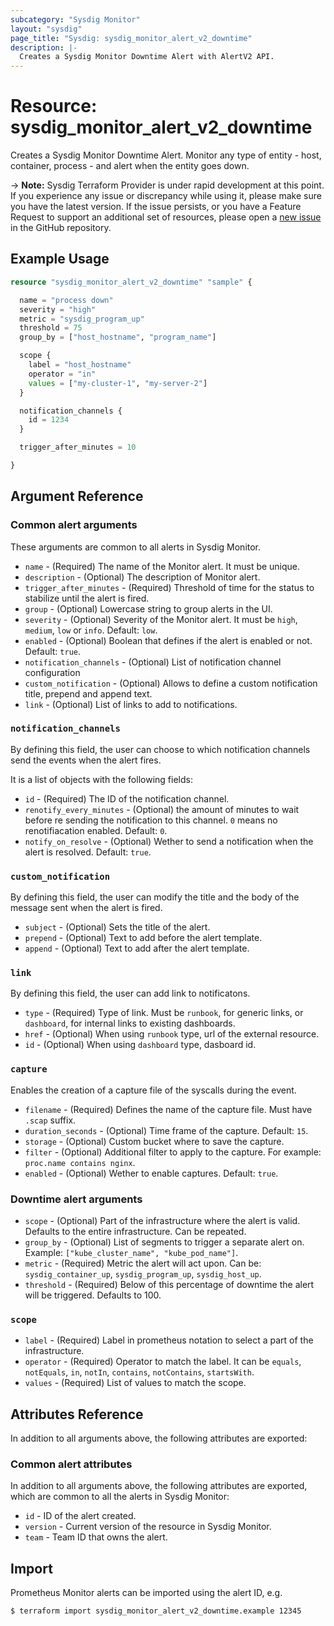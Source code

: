 ```yaml
---
subcategory: "Sysdig Monitor"
layout: "sysdig"
page_title: "Sysdig: sysdig_monitor_alert_v2_downtime"
description: |-
  Creates a Sysdig Monitor Downtime Alert with AlertV2 API.
---
```


# Resource: sysdig_monitor_alert_v2_downtime

Creates a Sysdig Monitor Downtime Alert. Monitor any type of entity - host, container, process - and alert when the entity goes down.

-> **Note:** Sysdig Terraform Provider is under rapid development at this point. If you experience any issue or discrepancy while using it, please make sure you have the latest version. If the issue persists, or you have a Feature Request to support an additional set of resources, please open a [new issue](https://github.com/sysdiglabs/terraform-provider-sysdig/issues/new) in the GitHub repository.

## Example Usage

```terraform
resource "sysdig_monitor_alert_v2_downtime" "sample" {

  name = "process down"
  severity = "high"
  metric = "sysdig_program_up"
  threshold = 75
  group_by = ["host_hostname", "program_name"]

  scope {
    label = "host_hostname"
    operator = "in"
    values = ["my-cluster-1", "my-server-2"]
  }

  notification_channels {
    id = 1234
  }

  trigger_after_minutes = 10

}

```

## Argument Reference

### Common alert arguments

These arguments are common to all alerts in Sysdig Monitor.

* `name` - (Required) The name of the Monitor alert. It must be unique.
* `description` - (Optional) The description of Monitor alert.
* `trigger_after_minutes` - (Required) Threshold of time for the status to stabilize until the alert is fired.
* `group` - (Optional) Lowercase string to group alerts in the UI.
* `severity` - (Optional) Severity of the Monitor alert. It must be `high`, `medium`, `low` or `info`. Default: `low`.
* `enabled` - (Optional) Boolean that defines if the alert is enabled or not. Default: `true`.
* `notification_channels` - (Optional) List of notification channel configuration
* `custom_notification` - (Optional) Allows to define a custom notification title, prepend and append text.
* `link` - (Optional) List of links to add to notifications.

### `notification_channels`

By defining this field, the user can choose to which notification channels send the events when the alert fires.

It is a list of objects with the following fields:
* `id` - (Required) The ID of the notification channel.
* `renotify_every_minutes` - (Optional) the amount of minutes to wait before re sending the notification to this channel. `0` means no renotifiacation enabled. Default: `0`.
* `notify_on_resolve` - (Optional) Wether to send a notification when the alert is resolved. Default: `true`.

### `custom_notification`

By defining this field, the user can modify the title and the body of the message sent when the alert
is fired.

* `subject` - (Optional) Sets the title of the alert.
* `prepend` - (Optional) Text to add before the alert template.
* `append` - (Optional) Text to add after the alert template.

### `link`

By defining this field, the user can add link to notificatons.

* `type` - (Required) Type of link. Must be `runbook`, for generic links, or `dashboard`, for internal links to existing dashboards.
* `href` - (Optional) When using `runbook` type, url of the external resource.
* `id` - (Optional) When using `dashboard` type, dasboard id.

### `capture`

Enables the creation of a capture file of the syscalls during the event.

* `filename` - (Required) Defines the name of the capture file. Must have `.scap` suffix.
* `duration_seconds` - (Optional) Time frame of the capture. Default: `15`.
* `storage` - (Optional) Custom bucket where to save the capture.
* `filter` - (Optional) Additional filter to apply to the capture. For example: `proc.name contains nginx`.
* `enabled` - (Optional) Wether to enable captures. Default: `true`.

### Downtime alert arguments

* `scope` - (Optional) Part of the infrastructure where the alert is valid. Defaults to the entire infrastructure. Can be repeated.
* `group_by` - (Optional) List of segments to trigger a separate alert on. Example: `["kube_cluster_name", "kube_pod_name"]`.
* `metric` - (Required) Metric the alert will act upon. Can be: `sysdig_container_up`, `sysdig_program_up`, `sysdig_host_up`.
* `threshold` - (Required) Below of this percentage of downtime the alert will be triggered. Defaults to 100.

### `scope`

* `label` - (Required) Label in prometheus notation to select a part of the infrastructure.
* `operator` - (Required) Operator to match the label. It can be `equals`, `notEquals`, `in`, `notIn`, `contains`, `notContains`, `startsWith`.
* `values` - (Required) List of values to match the scope.

## Attributes Reference

In addition to all arguments above, the following attributes are exported:

### Common alert attributes

In addition to all arguments above, the following attributes are exported, which are common to all the
alerts in Sysdig Monitor:

* `id` - ID of the alert created.
* `version` - Current version of the resource in Sysdig Monitor.
* `team` - Team ID that owns the alert.

## Import

Prometheus Monitor alerts can be imported using the alert ID, e.g.

```
$ terraform import sysdig_monitor_alert_v2_downtime.example 12345
```
